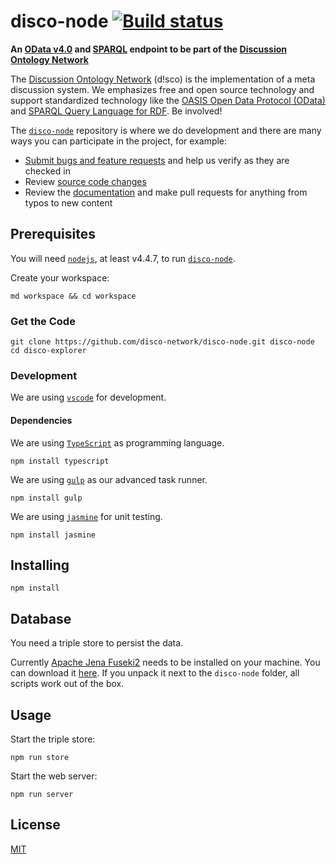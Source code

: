 # disco-node [![Build status](https://travis-ci.org/disco-network/disco-node.svg)](https://travis-ci.org/disco-network/disco-node)
**An [OData v4.0](https://docs.oasis-open.org/odata/odata/v4.0/odata-v4.0-part1-protocol.html) and [SPARQL](https://www.w3.org/TR/rdf-sparql-query/) endpoint to be part of the [Discussion Ontology Network](http://disco-network.org/)**

The [Discussion Ontology Network](https://disco-network.org) (d!sco) is the implementation of a meta discussion system. We emphasizes free and open source technology and support standardized technology like the [OASIS Open Data Protocol (OData)](https://docs.oasis-open.org/odata/odata/v4.0/odata-v4.0-part1-protocol.html) and [SPARQL Query Language for RDF](https://www.w3.org/TR/rdf-sparql-query/). Be involved!

The [`disco-node`](https://github.com/disco-network/disco-node) repository is where we do development and there are many ways you can participate in the project, for example:

* [Submit bugs and feature requests](https://github.com/disco-network/disco-node/issues) and help us verify as they are checked in
* Review [source code changes](https://github.com/disco-network/disco-node/pulls)
* Review the [documentation](https://github.com/disco-network/disco-node-docs) and make pull requests for anything from typos to new content

## Prerequisites

You will need [`nodejs`](https://nodejs.org/), at least v4.4.7, to run [`disco-node`](https://github.com/disco-network/disco-node).

Create your workspace:
```shell
md workspace && cd workspace
```

### Get the Code

```shell
git clone https://github.com/disco-network/disco-node.git disco-node
cd disco-explorer
```

### Development

We are using [`vscode`](https://code.visualstudio.com/) for development.

#### Dependencies

We are using [`TypeScript`](https://www.typescriptlang.org/) as programming language.
```
npm install typescript
```

We are using [`gulp`](https://www.gulpjs.org/) as our advanced task runner.
```
npm install gulp
```

We are using [`jasmine`](https://jasmine.github.io/) for unit testing.
```
npm install jasmine
```

## Installing

```shell
npm install
```

## Database

You need a triple store to persist the data.

Currently [Apache Jena Fuseki2](https://jena.apache.org/documentation/fuseki2/index.html) needs to be installed on your machine. You can download it [here](http://apache.mirror.iphh.net/jena/binaries/apache-jena-fuseki-2.4.1.tar.gz). If you unpack it next to the `disco-node` folder, all scripts work out of the box.

## Usage

Start the triple store:
```shell
npm run store
```

Start the web server:
```shell
npm run server
```

## License

[MIT](https://github.com/disco-network/disco-node/blob/master/LICENSE)
